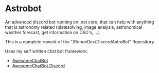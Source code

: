 # Astrobot
An advanced discord bot running on .net core, that can help with anything that is astronomy related (platesolving, image analysis, astronomical weather forecast, get information on DSO's, ...)


This is a complete rework of the "/RononDex/DiscordAstroBot" Repository

Uses my self written chat bot framework:
 - [AwesomeChatBot](https://github.com/RononDex/AwesomeChatBot)
 - [AwesomeChatBot.Discord](https://github.com/RononDex/AwesomeChatBot.Discord)
